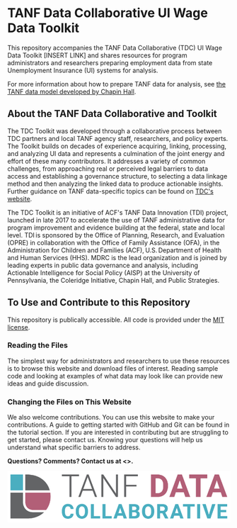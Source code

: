 # TANF Data Collaborative UI Wage Data Toolkit
This repository accompanies the TANF Data Collaborative (TDC) UI Wage Data Toolkit [INSERT LINK] and shares resources for program administrators and researchers preparing employment data from state Unemployment Insurance (UI) systems for analysis.

For more information about how to prepare TANF data for analysis, see [the TANF data model developed by Chapin Hall](https://www.chapinhall.org/wp-content/uploads/IB_FSSDC_082917.pdf). 

## About the TANF Data Collaborative and Toolkit
The TDC Toolkit was developed through a collaborative process between TDC partners and local TANF agency staff, researchers, and policy experts. The Toolkit builds on decades of experience acquiring, linking, processing, and analyzing UI data and represents a culmination of the joint energy and effort of these many contributors. It addresses a variety of common challenges, from approaching real or perceived legal barriers to data access and establishing a governance structure, to selecting a data linkage method and then analyzing the linked data to produce actionable insights. Further guidance on TANF data-specific topics can be found on [TDC's website](https://www.tanfdata.org/content/tanf-data-model?category%5B%5D=3). 

The TDC Toolkit is an initiative of ACF's TANF Data Innovation (TDI) project, launched in late 2017 to accelerate the use of TANF administrative data for program improvement and evidence building at the federal, state and local level. TDI is sponsored by the Office of Planning, Research, and Evaluation (OPRE) in collaboration with the Office of Family Assistance (OFA), in the Administration for Children and Families (ACF), U.S. Department of Health and Human Services (HHS). MDRC is the lead organization and is joined by leading experts in public data governance and analysis, including Actionable Intelligence for Social Policy (AISP) at the University of Pennsylvania, the Coleridge Initiative, Chapin Hall, and Public Strategies. 

## To Use and Contribute to this Repository 
This repository is publically accessible. All code is provided under the [MIT license](https://github.com/mdrc-cdi/TDC/blob/main/LICENSE).

### Reading the Files
The simplest way for administrators and researchers to use these resources is to browse this website and download files of interest. Reading sample code and looking at examples of what data may look like can provide new ideas and guide discussion.

### Changing the Files on This Website
We also welcome contributions. You can use this website to make your contributions. A guide to getting started with GitHub and Git can be found in the tutorial section. If you are interested in contributing but are struggling to get started, please contact us. Knowing your questions will help us understand what specific barriers to address.

**Questions? Comments? Contact us at <>.**


![TDC logo](tdc-logo.png)
